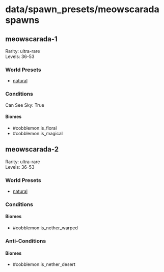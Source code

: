 # data/spawn_presets/meowscarada spawns  
  
## meowscarada-1  
Rarity: ultra-rare  
Levels: 36-53  
  
### World Presets  
* [natural](/data/spawn_data/natural.md)  
  
### Conditions  
Can See Sky: True  
  
#### Biomes  
  * #cobblemon:is_floral
  * #cobblemon:is_magical
  
  
## meowscarada-2  
Rarity: ultra-rare  
Levels: 36-53  
  
### World Presets  
* [natural](/data/spawn_data/natural.md)  
  
### Conditions  
  
#### Biomes  
  * #cobblemon:is_nether_warped
  
  
### Anti-Conditions  
  
#### Biomes  
  * #cobblemon:is_nether_desert
  
